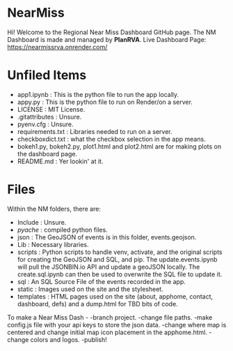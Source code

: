 # NearMiss

Hi! Welcome to the Regional Near Miss Dashboard GitHub page. The NM Dashboard is made and managed by **PlanRVA**. 
Live Dashboard Page: https://nearmissrva.onrender.com/

# Unfiled Items
- app1.ipynb : This is the python file to run the app locally.
- appy.py : This is the python file to run on Render/on a server.
- LICENSE : MIT License. 
- .gitattributes : Unsure.
- pyenv.cfg : Unsure.
- requirements.txt : Libraries needed to run on a server.
- checkboxdict.txt : what the checkbox selection in the app means.
- bokeh1.py, bokeh2.py, plot1.html and plot2.html are for making plots on the dashboard page.
- README.md : Yer lookin' at it.
# Files
Within the NM folders, there are:
- Include : Unsure.
- _pyache_ : compiled python files.
- json : The GeoJSON of events is in this folder, events.geojson. 
- Lib : Necessary libraries.
- scripts : Python scripts to handle venv, activate, and the original scripts for creating the GeoJSON and SQL, and pip. The update.events.ipynb will pull the JSONBIN.io API and update a geoJSON locally. The create.sql.ipynb can then be used to overwrite the SQL file to update it.
- sql : An SQL Source File of the events recorded in the app.
- static : Images used on the site and the stylesheet.
- templates : HTML pages used on the site (about, apphome, contact, dashboard, defs) and a dump.html for TBD bits of code.

To make a Near Miss Dash - 
-branch project.
-change file paths.
-make config.js file with your api keys to store the json data.
-change where map is centered and change initial map icon placement in the apphome.html.
-change colors and logos.
-publish!
